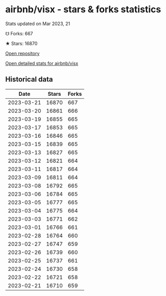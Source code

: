 # airbnb/visx - stars & forks statistics

Stats updated on Mar 2023, 21

☋ Forks: 667

★ Stars: 16870

[Open repository](https://github.com/airbnb/visx)

[Open detailed stats for airbnb/visx](https://reviewgithub.com/rep/airbnb/visx)

## Historical data
| Date | Stars | Forks |
|------|-------|-------|
| 2023-03-21 | 16870 | 667 | 
| 2023-03-20 | 16861 | 666 | 
| 2023-03-19 | 16855 | 665 | 
| 2023-03-17 | 16853 | 665 | 
| 2023-03-16 | 16846 | 665 | 
| 2023-03-15 | 16839 | 665 | 
| 2023-03-13 | 16827 | 665 | 
| 2023-03-12 | 16821 | 664 | 
| 2023-03-11 | 16817 | 664 | 
| 2023-03-09 | 16811 | 664 | 
| 2023-03-08 | 16792 | 665 | 
| 2023-03-06 | 16784 | 665 | 
| 2023-03-05 | 16777 | 665 | 
| 2023-03-04 | 16775 | 664 | 
| 2023-03-03 | 16771 | 662 | 
| 2023-03-01 | 16766 | 661 | 
| 2023-02-28 | 16764 | 660 | 
| 2023-02-27 | 16747 | 659 | 
| 2023-02-26 | 16739 | 660 | 
| 2023-02-25 | 16737 | 661 | 
| 2023-02-24 | 16730 | 658 | 
| 2023-02-22 | 16721 | 658 | 
| 2023-02-21 | 16710 | 659 | 

